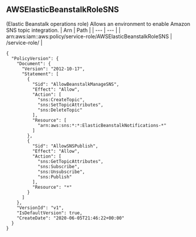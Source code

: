 
## AWSElasticBeanstalkRoleSNS
(Elastic Beanstalk operations role) Allows an environment to enable Amazon SNS topic integration.
| Arn | Path |
| --- | --- |
| arn:aws:iam::aws:policy/service-role/AWSElasticBeanstalkRoleSNS | /service-role/ |
```
{
  "PolicyVersion": {
    "Document": {
      "Version": "2012-10-17",
      "Statement": [
        {
          "Sid": "AllowBeanstalkManageSNS",
          "Effect": "Allow",
          "Action": [
            "sns:CreateTopic",
            "sns:SetTopicAttributes",
            "sns:DeleteTopic"
          ],
          "Resource": [
            "arn:aws:sns:*:*:ElasticBeanstalkNotifications-*"
          ]
        },
        {
          "Sid": "AllowSNSPublish",
          "Effect": "Allow",
          "Action": [
            "sns:GetTopicAttributes",
            "sns:Subscribe",
            "sns:Unsubscribe",
            "sns:Publish"
          ],
          "Resource": "*"
        }
      ]
    },
    "VersionId": "v1",
    "IsDefaultVersion": true,
    "CreateDate": "2020-06-05T21:46:22+00:00"
  }
}
```
